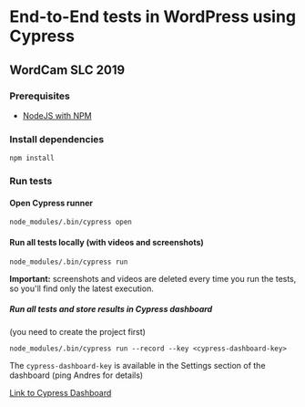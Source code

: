# End-to-End tests in WordPress using Cypress

## WordCam SLC 2019

### Prerequisites

- [NodeJS with NPM](https://nodejs.org/en/)

### Install dependencies

```shell
npm install
```

### Run tests

#### Open Cypress runner

```shell
node_modules/.bin/cypress open
```

#### Run all tests locally (with videos and screenshots)

```shell
node_modules/.bin/cypress run
```

**Important:** screenshots and videos are deleted every time you run the tests, so you'll find only the latest execution.

##### Run all tests and store results in Cypress dashboard

(you need to create the project first)

```shell
node_modules/.bin/cypress run --record --key <cypress-dashboard-key>
```

The `cypress-dashboard-key` is available in the Settings section of the dashboard (ping Andres for details)

[Link to Cypress Dashboard](https://dashboard.cypress.io/)
